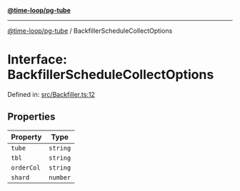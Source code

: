 [**@time-loop/pg-tube**](../README.md)

***

[@time-loop/pg-tube](../globals.md) / BackfillerScheduleCollectOptions

# Interface: BackfillerScheduleCollectOptions

Defined in: [src/Backfiller.ts:12](https://github.com/clickup/pg-tube/blob/master/src/Backfiller.ts#L12)

## Properties

| Property | Type |
| ------ | ------ |
| <a id="tube"></a> `tube` | `string` |
| <a id="tbl"></a> `tbl` | `string` |
| <a id="ordercol"></a> `orderCol` | `string` |
| <a id="shard"></a> `shard` | `number` |
